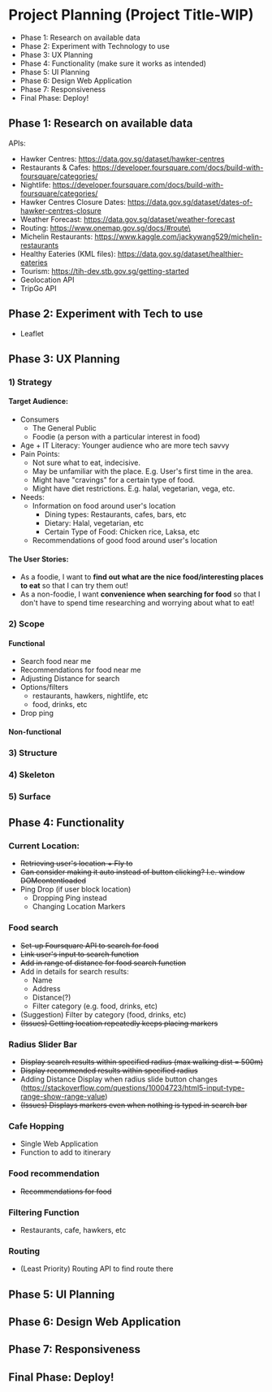 # Project Planning (Project Title-WIP)

- Phase 1: Research on available data
- Phase 2: Experiment with Technology to use
- Phase 3: UX Planning
- Phase 4: Functionality (make sure it works as intended)
- Phase 5: UI Planning
- Phase 6: Design Web Application
- Phase 7: Responsiveness
- Final Phase: Deploy!

## Phase 1: Research on available data

APIs:
- Hawker Centres: https://data.gov.sg/dataset/hawker-centres
- Restaurants & Cafes: https://developer.foursquare.com/docs/build-with-foursquare/categories/
- Nightlife: https://developer.foursquare.com/docs/build-with-foursquare/categories/
- Hawker Centres Closure Dates: https://data.gov.sg/dataset/dates-of-hawker-centres-closure
- Weather Forecast: https://data.gov.sg/dataset/weather-forecast
- Routing: https://www.onemap.gov.sg/docs/#route\
- Michelin Restaurants: https://www.kaggle.com/jackywang529/michelin-restaurants
- Healthy Eateries (KML files): https://data.gov.sg/dataset/healthier-eateries
- Tourism: https://tih-dev.stb.gov.sg/getting-started
- Geolocation API
- TripGo API

## Phase 2: Experiment with Tech to use

- Leaflet

## Phase 3: UX Planning

### 1) Strategy

#### Target Audience:

- Consumers
  - The General Public
  - Foodie (a person with a particular interest in food)
- Age + IT Literacy: Younger audience who are more tech savvy
- Pain Points:
  - Not sure what to eat, indecisive.
  - May be unfamiliar with the place. E.g. User's first time in the area.
  - Might have "cravings" for a certain type of food.
  - Might have diet restrictions. E.g. halal, vegetarian, vega, etc.
- Needs:
  - Information on food around user's location
    - Dining types: Restaurants, cafes, bars, etc
    - Dietary: Halal, vegetarian, etc
    - Certain Type of Food: Chicken rice, Laksa, etc
  - Recommendations of good food around user's location

#### The User Stories:

<!-- format: as a (what), I want (goal) so that (benefit) -->

- As a foodie, I want to **find out what are the nice food/interesting places to eat** so that I can try them out!
- As a non-foodie, I want **convenience when searching for food** so that I don't have to spend time researching and worrying about what to eat!

### 2) Scope

#### Functional

- Search food near me
- Recommendations for food near me
- Adjusting Distance for search
- Options/filters
  - restaurants, hawkers, nightlife, etc
  - food, drinks, etc
- Drop ping

#### Non-functional

### 3) Structure

### 4) Skeleton

### 5) Surface

## Phase 4: Functionality

### Current Location:

- ~~Retrieving user's location + Fly to~~
- ~~Can consider making it auto instead of button clicking? I.e. window DOMcontentloaded~~
- Ping Drop (if user block location)
  - Dropping Ping instead
  - Changing Location Markers

### Food search

- ~~Set-up Foursquare API to search for food~~
- ~~Link user's input to search function~~
- ~~Add in range of distance for food search function~~
- Add in details for search results:
  - Name
  - Address
  - Distance(?)
  - Filter category (e.g. food, drinks, etc)
- (Suggestion) Filter by category (food, drinks, etc)
- ~~(Issues) Getting location repeatedly keeps placing markers~~

### Radius Slider Bar

- ~~Display search results within specified radius (max walking dist = 500m)~~
- ~~Display recommended results within specified radius~~
- Adding Distance Display when radius slide button changes (https://stackoverflow.com/questions/10004723/html5-input-type-range-show-range-value)
- ~~(Issues) Displays markers even when nothing is typed in search bar~~



### Cafe Hopping

- Single Web Application
- Function to add to itinerary

### Food recommendation

- ~~Recommendations for food~~

### Filtering Function

- Restaurants, cafe, hawkers, etc

### Routing

- (Least Priority) Routing API to find route there

## Phase 5: UI Planning

## Phase 6: Design Web Application

## Phase 7: Responsiveness

## Final Phase: Deploy!
